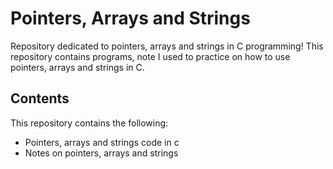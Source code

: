 # Pointers, Arrays and Strings 

Repository dedicated to pointers, arrays and strings in C programming! This repository contains programs, note I used to practice on how to use pointers, arrays and strings in C.

## Contents

This repository contains the following:

* Pointers, arrays and strings code in c
* Notes on pointers, arrays and strings
